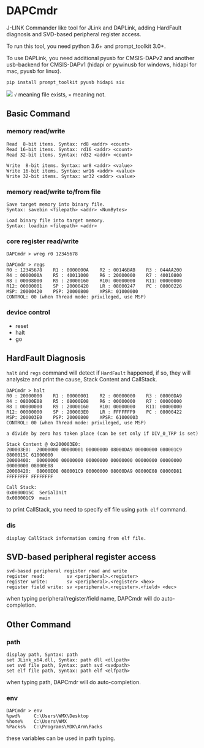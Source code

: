 # DAPCmdr
J-LINK Commander like tool for JLink and DAPLink, adding HardFault diagnosis and SVD-based peripheral register access.

To run this tool, you need python 3.6+ and prompt_toolkit 3.0+.

To use DAPLink, you need additional pyusb for CMSIS-DAPv2 and another usb-backend for CMSIS-DAPv1 (hidapi or pywinusb for windows, hidapi for mac, pyusb for linux).

``` shell
pip install prompt_toolkit pyusb hidapi six
```

![](./docs/screencap.gif)
`√` meaning file exists, `×` meaning not.

## Basic Command
### memory read/write
```
Read  8-bit items. Syntax: rd8 <addr> <count>
Read 16-bit items. Syntax: rd16 <addr> <count>
Read 32-bit items. Syntax: rd32 <addr> <count>

Write  8-bit items. Syntax: wr8 <addr> <value>
Write 16-bit items. Syntax: wr16 <addr> <value>
Write 32-bit items. Syntax: wr32 <addr> <value>
```

### memory read/write to/from file
```
Save target memory into binary file.
Syntax: savebin <filepath> <addr> <NumBytes>

Load binary file into target memory.
Syntax: loadbin <filepath> <addr>
```

### core register read/write
```
DAPCmdr > wreg r0 12345678

DAPCmdr > regs
R0 : 12345678    R1 : 0000000A    R2 : 00146BAB    R3 : 044AA200
R4 : 0000000A    R5 : 40011000    R6 : 20000000    R7 : 40010800
R8 : 00008000    R9 : 20000160    R10: 00000000    R11: 00000000
R12: 00000001    SP : 20000420    LR : 08000247    PC : 08000226
MSP: 20000420    PSP: 20000800    XPSR: 01000000
CONTROL: 00 (when Thread mode: privileged, use MSP)
```

### device control
* reset
* halt
* go

## HardFault Diagnosis
`halt` and `regs` command will detect if `HardFault` happened, if so, they will analysize and print the cause, Stack Content and CallStack.
```
DAPCmdr > halt
R0 : 20000000    R1 : 00000001    R2 : 00000000    R3 : 08000DA9
R4 : 08000E08    R5 : 08000E08    R6 : 00000000    R7 : 00000000
R8 : 00000000    R9 : 20000160    R10: 00000000    R11: 00000000
R12: 00000000    SP : 200003E0    LR : FFFFFFF9    PC : 08000422
MSP: 200003E0    PSP: 20000800    XPSR: 61000003
CONTROL: 00 (when Thread mode: privileged, use MSP)

a divide by zero has taken place (can be set only if DIV_0_TRP is set)

Stack Content @ 0x200003E0:
200003E0:  20000000 00000001 00000000 08000DA9 00000000 080001C9 0800015C 61000000
20000400:  00000000 00000000 00000000 00000000 00000000 00000000 00000000 08000E08
20000420:  08000E08 080001C9 00000000 08000DA9 08000E08 08000D81 FFFFFFFF FFFFFFFF

Call Stack:
0x0800015C  SerialInit
0x080001C9  main
```
to print CallStack, you need to specify elf file using `path elf` command.

### dis
```
display CallStack information coming from elf file.
```

## SVD-based peripheral register access
```
svd-based peripheral register read and write
register read:        sv <peripheral>.<register>
register write:       sv <peripheral>.<register> <hex>
register field write: sv <peripheral>.<register>.<field> <dec>
```
when typing peripheral/register/field name, DAPCmdr will do auto-completion.

## Other Command
### path
```
display path, Syntax: path
set JLink_x64.dll, Syntax: path dll <dllpath>
set svd file path, Syntax: path svd <svdpath>
set elf file path, Syntax: path elf <elfpath>
```
when typing path, DAPCmdr will do auto-completion.

### env
```
DAPCmdr > env
%pwd%     C:\Users\WMX\Desktop
%home%    C:\Users\WMX
%Packs%   C:\Programs\MDK\Arm\Packs
```
these variables can be used in path typing.

